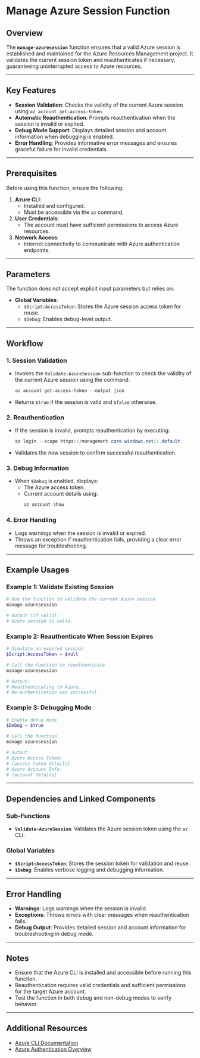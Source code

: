 # Manage Azure Session Function

## Overview
The **`manage-azuresession`** function ensures that a valid Azure session is established and maintained for the Azure Resources Management project. It validates the current session token and reauthenticates if necessary, guaranteeing uninterrupted access to Azure resources.

---

## Key Features

- **Session Validation**: Checks the validity of the current Azure session using `az account get-access-token`.
- **Automatic Reauthentication**: Prompts reauthentication when the session is invalid or expired.
- **Debug Mode Support**: Displays detailed session and account information when debugging is enabled.
- **Error Handling**: Provides informative error messages and ensures graceful failure for invalid credentials.

---

## Prerequisites

Before using this function, ensure the following:

1. **Azure CLI**:
   - Installed and configured.
   - Must be accessible via the `az` command.
2. **User Credentials**:
   - The account must have sufficient permissions to access Azure resources.
3. **Network Access**:
   - Internet connectivity to communicate with Azure authentication endpoints.

---

## Parameters

The function does not accept explicit input parameters but relies on:

- **Global Variables**:
  - `$Script:AccessToken`: Stores the Azure session access token for reuse.
  - `$Debug`: Enables debug-level output.

---

## Workflow

### 1. **Session Validation**
   - Invokes the `Validate-AzureSession` sub-function to check the validity of the current Azure session using the command:
     ```powershell
     az account get-access-token --output json
     ```
   - Returns `$true` if the session is valid and `$false` otherwise.

### 2. **Reauthentication**
   - If the session is invalid, prompts reauthentication by executing:
     ```powershell
     az login --scope https://management.core.windows.net//.default
     ```
   - Validates the new session to confirm successful reauthentication.

### 3. **Debug Information**
   - When `$Debug` is enabled, displays:
     - The Azure access token.
     - Current account details using:
       ```powershell
       az account show
       ```

### 4. **Error Handling**
   - Logs warnings when the session is invalid or expired.
   - Throws an exception if reauthentication fails, providing a clear error message for troubleshooting.

---

## Example Usages

### Example 1: Validate Existing Session
```powershell
# Run the function to validate the current Azure session
manage-azuresession

# Output (if valid):
# Azure session is valid.
```

### Example 2: Reauthenticate When Session Expires
```powershell
# Simulate an expired session
$Script:AccessToken = $null

# Call the function to reauthenticate
manage-azuresession

# Output:
# Reauthenticating to Azure...
# Re-authentication was successful.
```

### Example 3: Debugging Mode
```powershell
# Enable debug mode
$Debug = $true

# Call the function
manage-azuresession

# Output:
# Azure Access Token:
# {access token details}
# Azure Account Info:
# {account details}
```

---

## Dependencies and Linked Components

### Sub-Functions
- **`Validate-AzureSession`**: Validates the Azure session token using the `az` CLI.

### Global Variables
- **`$Script:AccessToken`**: Stores the session token for validation and reuse.
- **`$Debug`**: Enables verbose logging and debugging information.

---

## Error Handling

- **Warnings**: Logs warnings when the session is invalid.
- **Exceptions**: Throws errors with clear messages when reauthentication fails.
- **Debug Output**: Provides detailed session and account information for troubleshooting in debug mode.

---

## Notes

- Ensure that the Azure CLI is installed and accessible before running this function.
- Reauthentication requires valid credentials and sufficient permissions for the target Azure account.
- Test the function in both debug and non-debug modes to verify behavior.

---

## Additional Resources

- [Azure CLI Documentation](https://learn.microsoft.com/en-us/cli/azure/)
- [Azure Authentication Overview](https://learn.microsoft.com/en-us/azure/active-directory/develop/authentication-scenarios)
